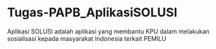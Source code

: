 # Tugas-PAPB_AplikasiSOLUSI
Aplikasi SOLUSI adalah aplikasi yang membantu KPU dalam melakukan sosialisasi kepada masyarakat Indonesia terkait PEMILU

